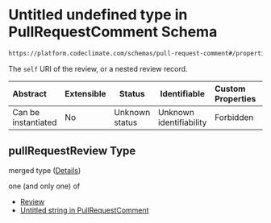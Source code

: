 # Untitled undefined type in PullRequestComment Schema

```txt
https://platform.codeclimate.com/schemas/pull-request-comment#/properties/pullRequestReview
```

The `self` URI of the review, or a nested review record.


| Abstract            | Extensible | Status         | Identifiable            | Custom Properties | Additional Properties | Access Restrictions | Defined In                                                                                                   |
| :------------------ | ---------- | -------------- | ----------------------- | :---------------- | --------------------- | ------------------- | ------------------------------------------------------------------------------------------------------------ |
| Can be instantiated | No         | Unknown status | Unknown identifiability | Forbidden         | Allowed               | none                | [PullRequestComment.schema.json\*](../../spec/schemas/PullRequestComment.schema.json "open original schema") |

## pullRequestReview Type

merged type ([Details](pullrequestcomment-properties-pullrequestreview.md))

one (and only one) of

-   [Review](pullrequestcomment-properties-pullrequestreview-oneof-review.md "check type definition")
-   [Untitled string in PullRequestComment](pullrequestcomment-properties-pullrequestreview-oneof-1.md "check type definition")
